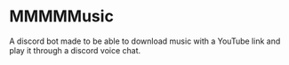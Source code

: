 # MMMMMusic
A discord bot made to be able to download music with a YouTube link and play it through a discord voice chat.
